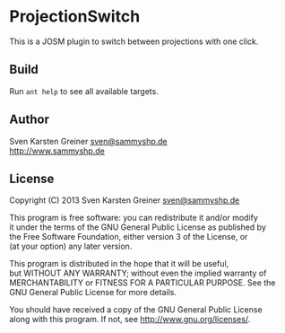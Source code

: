 ProjectionSwitch 
================

This is a JOSM plugin to switch between projections with one click.


Build
-----

Run ```ant help``` to see all available targets.


Author
------

Sven Karsten Greiner <sven@sammyshp.de>  
http://www.sammyshp.de


License
-------

Copyright (C) 2013 Sven Karsten Greiner <sven@sammyshp.de>

This program is free software: you can redistribute it and/or modify  
it under the terms of the GNU General Public License as published by  
the Free Software Foundation, either version 3 of the License, or  
(at your option) any later version.

This program is distributed in the hope that it will be useful,  
but WITHOUT ANY WARRANTY; without even the implied warranty of  
MERCHANTABILITY or FITNESS FOR A PARTICULAR PURPOSE. See the  
GNU General Public License for more details.

You should have received a copy of the GNU General Public License  
along with this program. If not, see <http://www.gnu.org/licenses/>.
